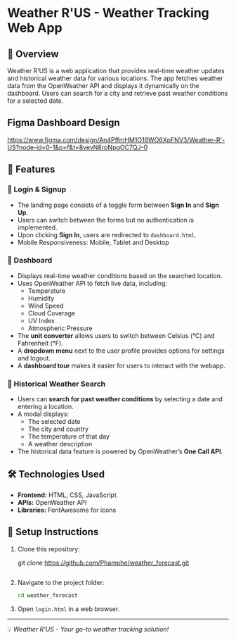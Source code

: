# Weather R'US - Weather Tracking Web App

## 📌 Overview

Weather R’US is a web application that provides real-time weather updates and historical weather data for various locations.
The app fetches weather data from the OpenWeather API and displays it dynamically on the dashboard. Users can search for a city and retrieve past weather conditions for a selected date.

##  Figma Dashboard Design
https://www.figma.com/design/An4PffmHM1O18WO6XpFNV3/Weather-R'-US?node-id=0-1&p=f&t=8vevN8rpNpgOC7QJ-0

## 🌟 Features

### 🔹 Login & Signup

- The landing page consists of a toggle form between **Sign In** and **Sign Up**.
- Users can switch between the forms but no authentication is implemented.
- Upon clicking **Sign In**, users are redirected to `dashboard.html`.
- Mobile Responsiveness: Mobile, Tablet and Desktop

### 🔹 Dashboard

- Displays real-time weather conditions based on the searched location.
- Uses OpenWeather API to fetch live data, including:
  - Temperature
  - Humidity
  - Wind Speed
  - Cloud Coverage
  - UV Index
  - Atmospheric Pressure
- The **unit converter** allows users to switch between Celsius (°C) and Fahrenheit (°F).
- A **dropdown menu** next to the user profile provides options for settings and logout.
- A **dashboard tour** makes it easier for users to interact with the webapp.

### 🔹 Historical Weather Search

- Users can **search for past weather conditions** by selecting a date and entering a location.
- A modal displays:
  - The selected date
  - The city and country
  - The temperature of that day
  - A weather description
- The historical data feature is powered by OpenWeather’s **One Call API**.

## 🛠️ Technologies Used

- **Frontend:** HTML, CSS, JavaScript
- **APIs:** OpenWeather API
- **Libraries:** FontAwesome for icons

## 🚀 Setup Instructions

1. Clone this repository:

   git clone https://github.com/Phamphe/weather_forecast.git

   ```

   ```

2. Navigate to the project folder:
   ```sh
   cd weather_forecast
   ```
3. Open `login.html` in a web browser.

---

💡 _Weather R’US - Your go-to weather tracking solution!_
